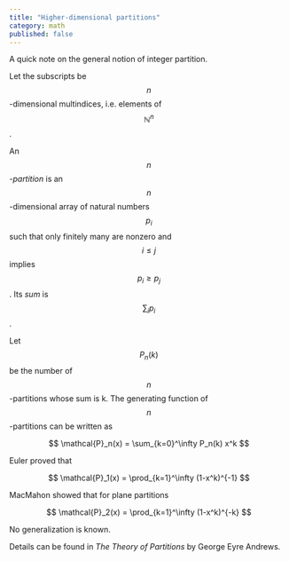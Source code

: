 ```yaml
---
title: "Higher-dimensional partitions"
category: math
published: false
---
```


A quick note on the general notion of integer partition.

Let the subscripts be $$n$$-dimensional multindices, i.e. elements of $$\mathbb{N}^n$$.

An *$$n$$-partition* is an $$n$$-dimensional array of natural numbers $$p_i$$ such that only finitely many are nonzero and $$i \leq j$$ implies $$p_i \geq p_j$$. Its *sum* is $$\sum_i p_i$$.

Let $$P_n(k)$$ be the number of $$n$$-partitions whose sum is k. The generating function of $$n$$-partitions can be written as

$$
\mathcal{P}_n(x) = \sum_{k=0}^\infty P_n(k) x^k
$$

Euler proved that

$$
\mathcal{P}_1(x) = \prod_{k=1}^\infty (1-x^k)^{-1}
$$

MacMahon showed that for plane partitions

$$
\mathcal{P}_2(x) = \prod_{k=1}^\infty (1-x^k)^{-k}
$$

No generalization is known.

Details can be found in *The Theory of Partitions* by George Eyre Andrews.